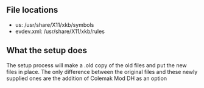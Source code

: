 ## File locations
* us: /usr/share/X11/xkb/symbols
* evdev.xml: /usr/share/X11/xkb/rules

## What the setup does
The setup process will make a .old copy of the old files and put the new files in place.
The only difference between the original files and these newly supplied ones are the addition
of Colemak Mod DH as an option
